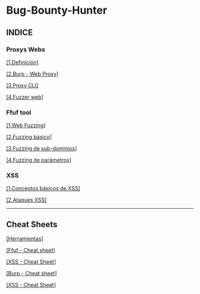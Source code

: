 # Bug-Bounty-Hunter

## INDICE

### Proxys Webs
[[1.Definición]](https://github.com/Tony-Sec/Bug-Bounty-Hunter/blob/main/Proxys%20web/1.Definici%C3%B3n.md)

[[2.Burp - Web Proxy]](https://github.com/Tony-Sec/Bug-Bounty-Hunter/blob/main/Proxys%20web/2.Burp%20-%20Web%20Proxy.md)

[[3.Proxy CLI]](https://github.com/Tony-Sec/Bug-Bounty-Hunter/blob/main/Proxys%20web/3.Proxy%20CLI.md)

[[4.Fuzzer web]](https://github.com/Tony-Sec/Bug-Bounty-Hunter/blob/main/Proxys%20web/4.Fuzzer%20web.md)

### Ffuf tool
[[1.Web Fuzzing]](https://github.com/Tony-Sec/Bug-Bounty-Hunter/blob/main/Ffuf/1.Web%20Fuzzing.md)

[[2.Fuzzing básico]](https://github.com/Tony-Sec/Bug-Bounty-Hunter/blob/main/Ffuf/2.Fuzzing%20b%C3%A1sico.md)

[[3.Fuzzing de sub-dominios]](https://github.com/Tony-Sec/Bug-Bounty-Hunter/blob/main/Ffuf/3.Fuzzing%20de%20sub-dominios.md)

[[4.Fuzzing de parámetros]](https://github.com/Tony-Sec/Bug-Bounty-Hunter/blob/main/Ffuf/4.Fuzzing%20de%20par%C3%A1metros.md)

### XSS
[[1.Conceptos básicos de XSS]](https://github.com/Tony-Sec/Bug-Bounty-Hunter/blob/main/XSS/1.Conceptos%20b%C3%A1sicos%20de%20XSS.md)

[[2.Ataques XSS]](https://github.com/Tony-Sec/Bug-Bounty-Hunter/blob/main/XSS/2.Ataques%20XSS.md)


------
## Cheat Sheets

[[Herramientas]](https://github.com/Tony-Sec/Bug-Bounty-Hunter/blob/main/Herramientas.md)

[[Ffuf - Cheat sheet]](https://github.com/Tony-Sec/Bug-Bounty-Hunter/blob/main/Ffuf/Ffuf%20-%20Cheat%20sheet.md)

[[XSS - Cheat Sheet]](https://github.com/Tony-Sec/Bug-Bounty-Hunter/blob/main/XSS/XSS%20-%20Cheat%20Sheet.md)

[[Burp - Cheat sheet]](https://github.com/Tony-Sec/Bug-Bounty-Hunter/blob/main/Proxys%20web/Burp%20-%20Cheat%20sheet.md)

[[XSS - Cheat Sheet]](https://github.com/Tony-Sec/Bug-Bounty-Hunter/blob/main/XSS/XSS%20-%20Cheat%20Sheet.md)

